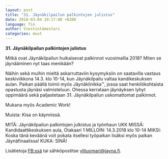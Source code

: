 ```yaml
---
layout: post
title: "31. Jäynäkilpailun palkintojen julistus"
date: 2018-03-04 19:17:00 +0200
language: fin
author: Viestintämestari
categories: muut 
---
```

**31. Jäynäkilpailun palkintojen julistus**

Mitkä ovat Jäynäkilpailun huikaisevat palkinnot vuosimallia 2018? Miten se jäynääminen nyt taas menikään?

Näihin sekä muihin mieltä askarruttaviin kysymyksiin on saatavilla vastaus keskiviikkona 14.3. klo 10-14, kun Jäynäkilpailu valtaa kandikeskuksen aulan. Paikan päällä toimii myös Jäynäklinikka™, jossa saat henkilökohtaista opastusta jäynäsi valmisteluun. Ohessa kerrataan jäynäyksen lyhyt oppimäärä sekä paljastetaan 31. Jäynäkilpailun uskomattomat palkinnot.

Mukana myös Academic Work!

Muista: Kisa on käynnissä.

MITÄ: Jäynäkilpailun palkintojen julkistus ja työnhaun UKK
MISSÄ: Kandidaattikeskuksen aula, Otakaari 1
MILLOIN: 14.3.2018 klo 10-14
MIKSI: Koska tänä keväänä voit pokata itsellesi työpaikan lisäksi myös paikan Jäynäfinaalissa!
KUKA: SINÄ!

Lisätietoja [FB:ssä](https://www.facebook.com/events/1939784859426330/?active_tab=about) tai sähköpostitse ylituomari@jayna.fi.